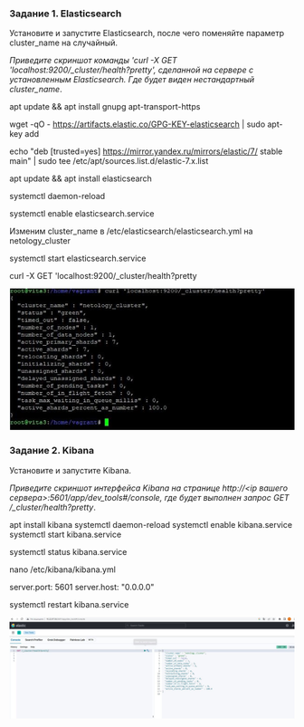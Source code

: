 ### Задание 1. Elasticsearch 

Установите и запустите Elasticsearch, после чего поменяйте параметр cluster_name на случайный. 

*Приведите скриншот команды 'curl -X GET 'localhost:9200/_cluster/health?pretty', сделанной на сервере с установленным Elasticsearch. Где будет виден нестандартный cluster_name*.


apt update && apt install gnupg apt-transport-https

wget -qO - https://artifacts.elastic.co/GPG-KEY-elasticsearch | sudo apt-key add

echo "deb [trusted=yes] https://mirror.yandex.ru/mirrors/elastic/7/ stable main" | sudo tee /etc/apt/sources.list.d/elastic-7.x.list

apt update && apt install elasticsearch

systemctl daemon-reload

systemctl enable elasticsearch.service

Изменим cluster_name в /etc/elasticsearch/elasticsearch.yml на netology_cluster

systemctl start elasticsearch.service

curl -X GET 'localhost:9200/_cluster/health?pretty


![1](https://github.com/BOSe1337/ELK/blob/main/1-1.JPG)



### Задание 2. Kibana

Установите и запустите Kibana.

*Приведите скриншот интерфейса Kibana на странице http://<ip вашего сервера>:5601/app/dev_tools#/console, где будет выполнен запрос GET /_cluster/health?pretty*.



apt install kibana
systemctl daemon-reload
systemctl enable kibana.service
systemctl start kibana.service

systemctl status kibana.service


nano /etc/kibana/kibana.yml

server.port: 5601
server.host: "0.0.0.0"

systemctl restart kibana.service


![2](https://github.com/BOSe1337/ELK/blob/main/2-2.JPG)



